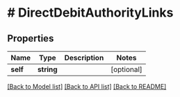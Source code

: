 # # DirectDebitAuthorityLinks

## Properties

Name | Type | Description | Notes
------------ | ------------- | ------------- | -------------
**self** | **string** |  | [optional]

[[Back to Model list]](../../README.md#models) [[Back to API list]](../../README.md#endpoints) [[Back to README]](../../README.md)
